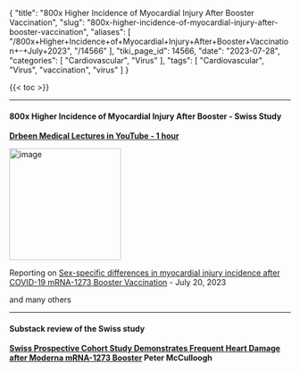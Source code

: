 {
    "title": "800x Higher Incidence of Myocardial Injury After Booster Vaccination",
    "slug": "800x-higher-incidence-of-myocardial-injury-after-booster-vaccination",
    "aliases": [
        "/800x+Higher+Incidence+of+Myocardial+Injury+After+Booster+Vaccination+-+July+2023",
        "/14566"
    ],
    "tiki_page_id": 14566,
    "date": "2023-07-28",
    "categories": [
        "Cardiovascular",
        "Virus"
    ],
    "tags": [
        "Cardiovascular",
        "Virus",
        "vaccination",
        "virus"
    ]
}


{{< toc >}} 

---

#### 800x Higher Incidence of Myocardial Injury After Booster - Swiss Study

 **[Drbeen Medical Lectures in YouTube - 1 hour](https://www.youtube.com/watch?v=VrHZxmk6S7Q&ab_channel=DrbeenMedicalLectures)** 

<img src="https://d1bk1kqxc0sym.cloudfront.net/attachments/jpeg/dr.-b.jpg" alt="image" width="200">

Reporting on [Sex-specific differences in myocardial injury incidence after COVID-19 mRNA-1273 Booster Vaccination](https://onlinelibrary.wiley.com/doi/10.1002/ejhf.2978) - July 20, 2023

and many others

---

#### Substack review of the Swiss study

 **[Swiss Prospective Cohort Study Demonstrates Frequent Heart Damage after Moderna mRNA-1273 Booster](https://petermcculloughmd.substack.com/p/swiss-prospective-cohort-study-demonstrates?utm_source=substack&utm_medium=email%20) Peter McCulloogh**